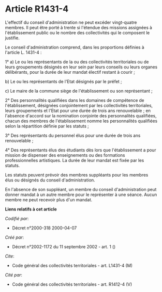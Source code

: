 # Article R1431-4

L'effectif du conseil d'administration ne peut excéder vingt-quatre membres. Il peut être porté à trente si l'étendue des
missions assignées à l'établissement public ou le nombre des collectivités qui le composent le justifie.

Le conseil d'administration comprend, dans les proportions définies à l'article L. 1431-4 :

1° a) Le ou les représentants de la ou des collectivités territoriales ou de leurs groupements désignés en leur sein par
leurs conseils ou leurs organes délibérants, pour la durée de leur mandat électif restant à courir ;

b) Le ou les représentants de l'Etat désignés par le préfet ;

c) Le maire de la commune siège de l'établissement ou son représentant ;

2° Des personnalités qualifiées dans les domaines de compétence de l'établissement, désignées conjointement par les
collectivités territoriales, leurs groupements et l'Etat pour une durée de trois ans renouvelable ; en l'absence d'accord sur
la nomination conjointe des personnalités qualifiées, chacun des membres de l'établissement nomme les personnalités
qualifiées selon la répartition définie par les statuts ;

3° Des représentants du personnel élus pour une durée de trois ans renouvelable ;

4° Des représentants élus des étudiants dès lors que l'établissement a pour mission de dispenser des enseignements ou des
formations professionnelles artistiques. La durée de leur mandat est fixée par les statuts.

Les statuts peuvent prévoir des membres suppléants pour les membres élus ou désignés du conseil d'administration.

En l'absence de son suppléant, un membre du conseil d'administration peut donner mandat à un autre membre pour le représenter
à une séance. Aucun membre ne peut recevoir plus d'un mandat.

**Liens relatifs à cet article**

_Codifié par_:

  - Décret n°2000-318 2000-04-07

_Créé par_:

  - Décret n°2002-1172 du 11 septembre 2002 - art. 1 ()

_Cite_:

  - Code général des collectivités territoriales - art. L1431-4 (M)

_Cité par_:

  - Code général des collectivités territoriales - art. R1412-4 (V)
